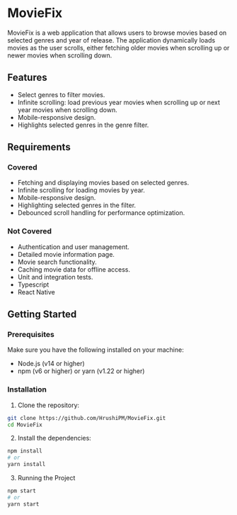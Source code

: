 # MovieFix

MovieFix is a web application that allows users to browse movies based on selected genres and year of release. The application dynamically loads movies as the user scrolls, either fetching older movies when scrolling up or newer movies when scrolling down.

## Features

- Select genres to filter movies.
- Infinite scrolling: load previous year movies when scrolling up or next year movies when scrolling down.
- Mobile-responsive design.
- Highlights selected genres in the genre filter.

## Requirements

### Covered

- Fetching and displaying movies based on selected genres.
- Infinite scrolling for loading movies by year.
- Mobile-responsive design.
- Highlighting selected genres in the filter.
- Debounced scroll handling for performance optimization.

### Not Covered

- Authentication and user management.
- Detailed movie information page.
- Movie search functionality.
- Caching movie data for offline access.
- Unit and integration tests.
- Typescript
- React Native

## Getting Started

### Prerequisites

Make sure you have the following installed on your machine:

- Node.js (v14 or higher)
- npm (v6 or higher) or yarn (v1.22 or higher)

### Installation

1. Clone the repository:

```bash
git clone https://github.com/HrushiPM/MovieFix.git
cd MovieFix
```

2. Install the dependencies:

```bash
npm install
# or
yarn install
```

3. Running the Project

```bash
npm start
# or
yarn start
```
